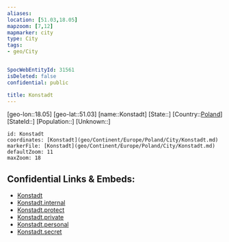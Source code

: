```yaml
---
aliases: 
location: [51.03,18.05]
mapzoom: [7,12] 
mapmarker: city 
type: City
tags:
- geo/City


SpocWebEntityId: 31561
isDeleted: false
confidential: public

title: Konstadt
---
```

[geo-lon::18.05]
[geo-lat::51.03]
[name::Konstadt]
[State::]
[Country::[Poland](geo/Continent/Europe/Poland.md)]
[StateId::]
[Population::]
[Unknown::]


```leaflet
id: Konstadt
coordinates: [Konstadt](geo/Continent/Europe/Poland/City/Konstadt.md)
markerFile: [Konstadt](geo/Continent/Europe/Poland/City/Konstadt.md)
defaultZoom: 11 
maxZoom: 18
```


## Confidential Links & Embeds: 
- [Konstadt](../../../../../../_public/geo/Continent/Europe/Poland/City/Konstadt.md) 
- [Konstadt.internal](../../../../../../_internal/geo/Continent/Europe/Poland/City/Konstadt.internal.md) 
- [Konstadt.protect](../../../../../../_protect/geo/Continent/Europe/Poland/City/Konstadt.protect.md) 
- [Konstadt.private](../../../../../../_private/geo/Continent/Europe/Poland/City/Konstadt.private.md) 
- [Konstadt.personal](../../../../../../_personal/geo/Continent/Europe/Poland/City/Konstadt.personal.md) 
- [Konstadt.secret](../../../../../../_secret/geo/Continent/Europe/Poland/City/Konstadt.secret.md) 

